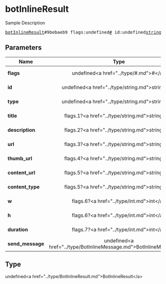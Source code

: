 # botInlineResult

Sample Description

<pre>
<a href="../constructor/botInlineResult.md">botInlineResult</a>#9bebaeb9 flags:undefined<a href="../type/#.md">#</a> id:undefined<a href="../type/string.md">string</a> type:undefined<a href="../type/string.md">string</a> title:flags.1?<a href="../type/string.md">string</a> description:flags.2?<a href="../type/string.md">string</a> url:flags.3?<a href="../type/string.md">string</a> thumb_url:flags.4?<a href="../type/string.md">string</a> content_url:flags.5?<a href="../type/string.md">string</a> content_type:flags.5?<a href="../type/string.md">string</a> w:flags.6?<a href="../type/int.md">int</a> h:flags.6?<a href="../type/int.md">int</a> duration:flags.7?<a href="../type/int.md">int</a> send_message:undefined<a href="../type/BotInlineMessage.md">BotInlineMessage</a> = undefined<a href="../type/BotInlineResult.md">BotInlineResult</a>;
</pre>

## Parameters

| Name | Type | Description |
|------|:----:|-------------|
| **flags** | undefined&lt;a href=&#34;../type/#.md&#34;&gt;#&lt;/a&gt; | Param description |
| **id** | undefined&lt;a href=&#34;../type/string.md&#34;&gt;string&lt;/a&gt; | Param description |
| **type** | undefined&lt;a href=&#34;../type/string.md&#34;&gt;string&lt;/a&gt; | Param description |
| **title** | flags.1?&lt;a href=&#34;../type/string.md&#34;&gt;string&lt;/a&gt; | Param description |
| **description** | flags.2?&lt;a href=&#34;../type/string.md&#34;&gt;string&lt;/a&gt; | Param description |
| **url** | flags.3?&lt;a href=&#34;../type/string.md&#34;&gt;string&lt;/a&gt; | Param description |
| **thumb_url** | flags.4?&lt;a href=&#34;../type/string.md&#34;&gt;string&lt;/a&gt; | Param description |
| **content_url** | flags.5?&lt;a href=&#34;../type/string.md&#34;&gt;string&lt;/a&gt; | Param description |
| **content_type** | flags.5?&lt;a href=&#34;../type/string.md&#34;&gt;string&lt;/a&gt; | Param description |
| **w** | flags.6?&lt;a href=&#34;../type/int.md&#34;&gt;int&lt;/a&gt; | Param description |
| **h** | flags.6?&lt;a href=&#34;../type/int.md&#34;&gt;int&lt;/a&gt; | Param description |
| **duration** | flags.7?&lt;a href=&#34;../type/int.md&#34;&gt;int&lt;/a&gt; | Param description |
| **send_message** | undefined&lt;a href=&#34;../type/BotInlineMessage.md&#34;&gt;BotInlineMessage&lt;/a&gt; | Param description |

## Type

undefined&lt;a href=&#34;../type/BotInlineResult.md&#34;&gt;BotInlineResult&lt;/a&gt;
